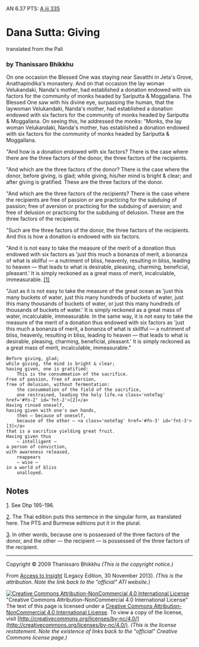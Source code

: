 AN 6.37 PTS: [A iii 335](http://www.accesstoinsight.org/tipitaka/sltp/AN_III_utf8.html#pts.335)
# Dana Sutta: Giving
translated from the Pali
### by Thanissaro Bhikkhu

On one occasion the Blessed One was staying near Savatthi in Jeta's Grove, Anathapindika's monastery. And on that occasion the lay woman Velukandaki, Nanda's mother, had established a donation endowed with six factors for the community of monks headed by Sariputta & Moggallana. The Blessed One saw with his divine eye, surpassing the human, that the laywoman Velukandaki, Nanda's mother, had established a donation endowed with six factors for the community of monks headed by Sariputta & Moggallana. On seeing this, he addressed the monks: "Monks, the lay woman Velukandaki, Nanda's mother, has established a donation endowed with six factors for the community of monks headed by Sariputta & Moggallana.

"And how is a donation endowed with six factors? There is the case where there are the three factors of the donor, the three factors of the recipients.

"And which are the three factors of the donor? There is the case where the donor, before giving, is glad; while giving, his/her mind is bright & clear; and after giving is gratified. These are the three factors of the donor.

"And which are the three factors of the recipients? There is the case where the recipients are free of passion or are practicing for the subduing of passion; free of aversion or practicing for the subduing of aversion; and free of delusion or practicing for the subduing of delusion. These are the three factors of the recipients.

"Such are the three factors of the donor, the three factors of the recipients. And this is how a donation is endowed with six factors.

"And it is not easy to take the measure of the merit of a donation thus endowed with six factors as 'just this much a bonanza of merit, a bonanza of what is skillful — a nutriment of bliss, heavenly, resulting in bliss, leading to heaven — that leads to what is desirable, pleasing, charming, beneficial, pleasant.' It is simply reckoned as a great mass of merit, incalculable, immeasurable. <a class='noteTag' href='#fn-1' id='fnt-1'>[1]</a>

"Just as it is not easy to take the measure of the great ocean as 'just this many buckets of water, just this many hundreds of buckets of water, just this many thousands of buckets of water, or just this many hundreds of thousands of buckets of water.' It is simply reckoned as a great mass of water, incalculable, immeasurable. In the same way, it is not easy to take the measure of the merit of a donation thus endowed with six factors as 'just this much a bonanza of merit, a bonanza of what is skillful — a nutriment of bliss, heavenly, resulting in bliss, leading to heaven — that leads to what is desirable, pleasing, charming, beneficial, pleasant.' It is simply reckoned as a great mass of merit, incalculable, immeasurable."

```
Before giving, glad;
while giving, the mind is bright & clear;
having given, one is gratified:
	This is the consummation of the sacrifice.
Free of passion, free of aversion,
free of delusion, without fermentation:
	the consummation of the field of the sacrifice,
	one restrained, leading the holy life.<a class='noteTag' href='#fn-2' id='fnt-2'>[2]</a>
Having rinsed oneself,
having given with one's own hands,
	then — because of oneself,
	because of the other — <a class='noteTag' href='#fn-3' id='fnt-3'>[3]</a>
that is a sacrifice yielding great fruit.
Having given thus
	— intelligent —
a person of conviction,
with awareness released,
	reappears
	— wise —
in a world of bliss
	unalloyed.
```

## Notes

<a href="#fnt-1" id="fn-1">1</a>. See Dhp 195-196.

<a href="#fnt-2" id="fn-2">2</a>. The Thai edition puts this sentence in the singular form, as translated here. The PTS and Burmese editions put it in the plural.

<a href="#fnt-3" id="fn-3">3</a>.
In other words, because one is possessed of the three factors of the donor, and the other — the recipient — is possessed of the three factors of the recipient.

---

Copyright © 2009 Thanissaro Bhikkhu *(This is the copyright notice.)*

From [Access to Insight](http://accesstoinsight.org/) (Legacy Edition, 30 November 2013). *(This is the attribution. Note the link back to the "official" ATI website.)*

[![Creative Commons Attribution-NonCommercial 4.0 International License][copyright]](http://creativecommons.org/licenses/by-nc/4.0/) "Creative Commons Attribution-NonCommercial 4.0 International License" The text of this page is licensed under a [Creative Commons Attribution-NonCommercial 4.0 International License](http://creativecommons.org/licenses/by-nc/4.0/). To view a copy of the license, visit [http://creativecommons.org/licenses/by-nc/4.0/](http://creativecommons.org/licenses/by-nc/4.0/). *(This is the license restatement. Note the existence of links back to the "official" Creative Commons license page.)*

[copyright]: http://www.accesstoinsight.org/img/cc-by-nc-88x31.png
